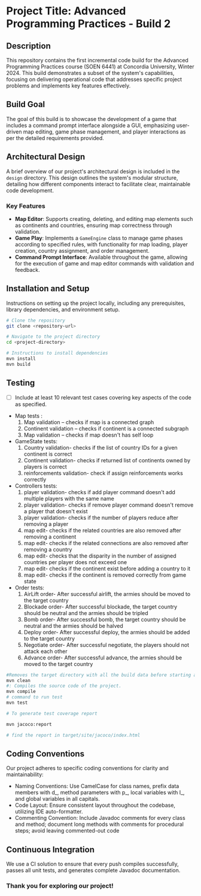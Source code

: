 # Project Title: Advanced Programming Practices - Build 2

## Description

This repository contains the first incremental code build for the Advanced Programming Practices course (SOEN 6441) at
Concordia University, Winter 2024. This build demonstrates a subset of the system's capabilities, focusing on delivering
operational code that addresses specific project problems and implements key features effectively.

## Build Goal

The goal of this build is to showcase the development of a game that includes a command prompt interface alongside a
GUI, emphasizing user-driven map editing, game phase management, and player interactions as per the detailed
requirements provided.

## Architectural Design

A brief overview of our project's architectural design is included in the `design` directory. This design outlines
the system's modular structure, detailing how different components interact to facilitate clear, maintainable code
development.

### Key Features

- **Map Editor**: Supports creating, deleting, and editing map elements such as continents and countries, ensuring map
  correctness through validation.
- **Game Play**: Implements a `GameEngine` class to manage game phases according to specified rules, with functionality
  for map loading, player creation, country assignment, and order management.
- **Command Prompt Interface**: Available throughout the game, allowing for the execution of game and map editor
  commands with validation and feedback.

## Installation and Setup

Instructions on setting up the project locally, including any prerequisites, library dependencies, and environment
setup.

```bash
# Clone the repository
git clone <repository-url>

# Navigate to the project directory
cd <project-directory>

# Instructions to install dependencies
mvn install
mvn build
```


## Testing

- [ ] Include at least 10 relevant test cases covering key aspects of the code as specified.

- Map tests :
    1. Map validation – checks if map is a connected graph
    2. Continent validation – checks if continent is a connected subgraph
    3. Map validation – checks if map doesn't has self loop
- GameState tests:
    1. Country validation- checks if the list of country IDs for a given continent is correct
    2. Continent validation- checks if returned list of continents owned by players is correct 
    3. reinforcements validation- check if assign reinforcements works correctly
 - Controllers tests:
    1. player validation- checks if add player command doesn't add multiple players with the same name
    2. player validation- checks if remove player command doesn't remove a player that doesn't exist
    3. player validation- checks if the number of players reduce after removing a player
    4. map edit- checks if the related countries are also removed after removing a continent
    5. map edit- checks if the related connections are also removed after removing a country
    6. map edit- checks that the disparity in the number of assigned countries per player does not exceed one
    7. map edit- checks if the continent exist before adding a country to it
    8. map edit- checks if the continent is removed correctly from game state
 - Order tests:
   1. AirLift order- After successful airlift, the armies should be moved to the target country
   2. Blockade order- After successful blockade, the target country should be neutral and the armies should be tripled
   3. Bomb order- After successful bomb, the target country should be neutral and the armies should be halved
   4. Deploy order- After successful deploy, the armies should be added to the target country
   5. Negotiate order- After successful negotiate, the players should not attack each other
   6. Advance order- After successful advance, the armies should be moved to the target country

```bash
#Removes the target directory with all the build data before starting a new build.
mvn clean
#: Compiles the source code of the project.
mvn compile
# command to run test
mvn test

# To generate test coverage report

mvn jacoco:report

# find the report in target/site/jacoco/index.html
```

## Coding Conventions

Our project adheres to specific coding conventions for clarity and maintainability:

- Naming Conventions: Use CamelCase for class names, prefix data members with d_, method parameters with p_, local
  variables with l_, and global variables in all capitals.
- Code Layout: Ensure consistent layout throughout the codebase, utilizing IDE auto-formatter.
- Commenting Convention: Include Javadoc comments for every class and method; document long methods with comments for
  procedural steps; avoid leaving commented-out code

## Continuous Integration

We use a CI solution to ensure that every push compiles successfully, passes all unit tests, and generates complete
Javadoc documentation.

### Thank you for exploring our project!
